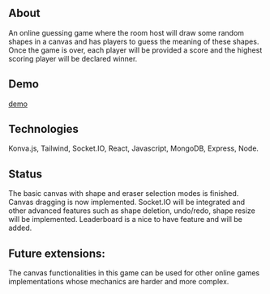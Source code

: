 ## About

An online guessing game where the room host will draw some random shapes in a canvas and has
players to guess the meaning of these shapes. Once the game is over, each player will be
provided a score and the highest scoring player will be declared winner.

## Demo
[demo](draw_and_guess_fe.mp4)
 
## Technologies
Konva.js, Tailwind, Socket.IO, React, Javascript, MongoDB, Express, Node.

## Status
The basic canvas with shape and eraser selection modes is finished. Canvas dragging is now implemented. Socket.IO will be
integrated and other advanced features such as shape deletion, undo/redo, shape resize will
be implemented. Leaderboard is a nice to have feature and will be added.

## Future extensions:
The canvas functionalities in this game can be used for other online games implementations whose mechanics are harder
and more complex. 